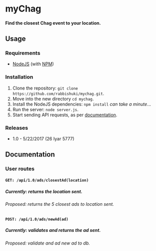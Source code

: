 # myChag
#### Find the closest Chag event to your location.

## Usage
### Requirements
* [NodeJS](http://nodejs.org/) (with [NPM](https://www.npmjs.org/))

### Installation
1. Clone the repository: `git clone https://github.com/rabbishuki/mychag.git`.
2. Move into the new directory `cd mychag`.
3. Install the NodeJS dependencies: `npm install` *can take a minute*...
4. Run the server: `node server.js`.
5. Start sending API requests, as per [documentation](https://github.com/rabbishuki/mychag/blob/master/README.md#documentation).

### Releases
* 1.0 - 5/22/2017 (26 Iyar 5777)

## Documentation
### User routes

#### `GET: /api/1.0/ads/closestAd(location)`
##### Currently: returns the location sent.
###### Proposed: returns the 5 closest ads to location sent.

#### `POST: /api/1.0/ads/newAd(ad)`
##### Currently: validates and returns the ad sent.
###### Proposed: validate and ad new ad to db.
